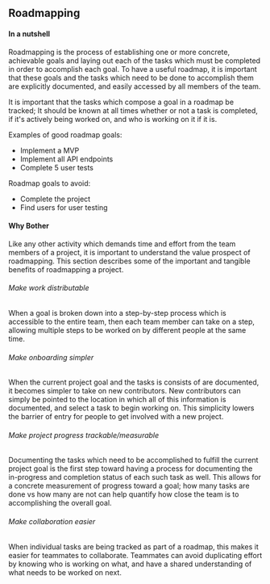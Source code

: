 ## Roadmapping

#### In a nutshell 

Roadmapping is the process of establishing one or more concrete, achievable goals and
laying out each of the tasks which must be completed in order to accomplish each goal.
To have a useful roadmap, it is important that these goals and the tasks which need to
be done to accomplish them are explicitly documented, and easily accessed by all members of the team.

It is important that the tasks which compose a goal in a roadmap be tracked; It should be
known at all times whether or not a task is completed, if it's actively being worked on,
and who is working on it if it is.

Examples of good roadmap goals:

- Implement a MVP
- Implement all API endpoints
- Complete 5 user tests

Roadmap goals to avoid:

- Complete the project
- Find users for user testing

#### Why Bother

Like any other activity which demands time and effort from the team members of a project, it is important
to understand the value prospect of roadmapping. This section describes some of the important and tangible benefits of roadmapping a project.

###### Make work distributable

When a goal is broken down into a step-by-step process which is accessible to the entire team,
then each team member can take on a step, allowing multiple steps to be worked on by different
people at the same time.

###### Make onboarding simpler

When the current project goal and the tasks is consists of are documented, it becomes simpler to 
take on new contributors. New contributors can simply be pointed to the location in which all of
this information is documented, and select a task to begin working on. This simplicity lowers
the barrier of entry for people to get involved with a new project.

###### Make project progress trackable/measurable

Documenting the tasks which need to be accomplished to fulfill the current project goal is the
first step toward having a process for documenting the in-progress and completion status of each
such task as well. This allows for a concrete measurement of progress toward a goal; how many tasks
are done vs how many are not can help quantify how close the team is to accomplishing the overall goal.

###### Make collaboration easier

When individual tasks are being tracked as part of a roadmap, this makes it easier for teammates to
collaborate. Teammates can avoid duplicating effort by knowing who is working on what, and have a shared
understanding of what needs to be worked on next.
